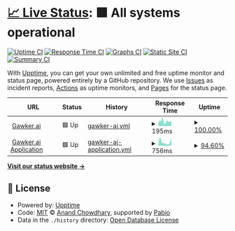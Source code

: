 # [📈 Live Status](https://status.gawker.ai): <!--live status--> **🟩 All systems operational**

[![Uptime CI](https://github.com/GawkerAI/upptime/workflows/Uptime%20CI/badge.svg)](https://github.com/GawkerAI/upptime/actions?query=workflow%3A%22Uptime+CI%22)
[![Response Time CI](https://github.com/GawkerAI/upptime/workflows/Response%20Time%20CI/badge.svg)](https://github.com/GawkerAI/upptime/actions?query=workflow%3A%22Response+Time+CI%22)
[![Graphs CI](https://github.com/GawkerAI/upptime/workflows/Graphs%20CI/badge.svg)](https://github.com/GawkerAI/upptime/actions?query=workflow%3A%22Graphs+CI%22)
[![Static Site CI](https://github.com/GawkerAI/upptime/workflows/Static%20Site%20CI/badge.svg)](https://github.com/GawkerAI/upptime/actions?query=workflow%3A%22Static+Site+CI%22)
[![Summary CI](https://github.com/GawkerAI/upptime/workflows/Summary%20CI/badge.svg)](https://github.com/GawkerAI/upptime/actions?query=workflow%3A%22Summary+CI%22)

With [Upptime](https://upptime.js.org), you can get your own unlimited and free uptime monitor and status page, powered entirely by a GitHub repository. We use [Issues](https://github.com/upptime/upptime/issues) as incident reports, [Actions](https://github.com/GawkerAI/upptime/actions) as uptime monitors, and [Pages](https://status.gawker.ai) for the status page.

<!--start: status pages-->
<!-- This summary is generated by Upptime (https://github.com/upptime/upptime) -->
<!-- Do not edit this manually, your changes will be overwritten -->
<!-- prettier-ignore -->
| URL | Status | History | Response Time | Uptime |
| --- | ------ | ------- | ------------- | ------ |
| <img alt="" src="https://icons.duckduckgo.com/ip3/gawker.ai.ico" height="13"> [Gawker.ai](https://gawker.ai/) | 🟩 Up | [gawker-ai.yml](https://github.com/GawkerAI/upptime/commits/HEAD/history/gawker-ai.yml) | <details><summary><img alt="Response time graph" src="./graphs/gawker-ai/response-time-week.png" height="20"> 195ms</summary><br><a href="https://status.gawker.ai/history/gawker-ai"><img alt="Response time 195" src="https://img.shields.io/endpoint?url=https%3A%2F%2Fraw.githubusercontent.com%2FGawkerAI%2Fupptime%2FHEAD%2Fapi%2Fgawker-ai%2Fresponse-time.json"></a><br><a href="https://status.gawker.ai/history/gawker-ai"><img alt="24-hour response time 195" src="https://img.shields.io/endpoint?url=https%3A%2F%2Fraw.githubusercontent.com%2FGawkerAI%2Fupptime%2FHEAD%2Fapi%2Fgawker-ai%2Fresponse-time-day.json"></a><br><a href="https://status.gawker.ai/history/gawker-ai"><img alt="7-day response time 195" src="https://img.shields.io/endpoint?url=https%3A%2F%2Fraw.githubusercontent.com%2FGawkerAI%2Fupptime%2FHEAD%2Fapi%2Fgawker-ai%2Fresponse-time-week.json"></a><br><a href="https://status.gawker.ai/history/gawker-ai"><img alt="30-day response time 195" src="https://img.shields.io/endpoint?url=https%3A%2F%2Fraw.githubusercontent.com%2FGawkerAI%2Fupptime%2FHEAD%2Fapi%2Fgawker-ai%2Fresponse-time-month.json"></a><br><a href="https://status.gawker.ai/history/gawker-ai"><img alt="1-year response time 195" src="https://img.shields.io/endpoint?url=https%3A%2F%2Fraw.githubusercontent.com%2FGawkerAI%2Fupptime%2FHEAD%2Fapi%2Fgawker-ai%2Fresponse-time-year.json"></a></details> | <details><summary><a href="https://status.gawker.ai/history/gawker-ai">100.00%</a></summary><a href="https://status.gawker.ai/history/gawker-ai"><img alt="All-time uptime 100.00%" src="https://img.shields.io/endpoint?url=https%3A%2F%2Fraw.githubusercontent.com%2FGawkerAI%2Fupptime%2FHEAD%2Fapi%2Fgawker-ai%2Fuptime.json"></a><br><a href="https://status.gawker.ai/history/gawker-ai"><img alt="24-hour uptime 100.00%" src="https://img.shields.io/endpoint?url=https%3A%2F%2Fraw.githubusercontent.com%2FGawkerAI%2Fupptime%2FHEAD%2Fapi%2Fgawker-ai%2Fuptime-day.json"></a><br><a href="https://status.gawker.ai/history/gawker-ai"><img alt="7-day uptime 100.00%" src="https://img.shields.io/endpoint?url=https%3A%2F%2Fraw.githubusercontent.com%2FGawkerAI%2Fupptime%2FHEAD%2Fapi%2Fgawker-ai%2Fuptime-week.json"></a><br><a href="https://status.gawker.ai/history/gawker-ai"><img alt="30-day uptime 100.00%" src="https://img.shields.io/endpoint?url=https%3A%2F%2Fraw.githubusercontent.com%2FGawkerAI%2Fupptime%2FHEAD%2Fapi%2Fgawker-ai%2Fuptime-month.json"></a><br><a href="https://status.gawker.ai/history/gawker-ai"><img alt="1-year uptime 100.00%" src="https://img.shields.io/endpoint?url=https%3A%2F%2Fraw.githubusercontent.com%2FGawkerAI%2Fupptime%2FHEAD%2Fapi%2Fgawker-ai%2Fuptime-year.json"></a></details>
| <img alt="" src="https://icons.duckduckgo.com/ip3/app.gawker.ai.ico" height="13"> [Gawker.ai Application](https://app.gawker.ai/) | 🟩 Up | [gawker-ai-application.yml](https://github.com/GawkerAI/upptime/commits/HEAD/history/gawker-ai-application.yml) | <details><summary><img alt="Response time graph" src="./graphs/gawker-ai-application/response-time-week.png" height="20"> 756ms</summary><br><a href="https://status.gawker.ai/history/gawker-ai-application"><img alt="Response time 756" src="https://img.shields.io/endpoint?url=https%3A%2F%2Fraw.githubusercontent.com%2FGawkerAI%2Fupptime%2FHEAD%2Fapi%2Fgawker-ai-application%2Fresponse-time.json"></a><br><a href="https://status.gawker.ai/history/gawker-ai-application"><img alt="24-hour response time 756" src="https://img.shields.io/endpoint?url=https%3A%2F%2Fraw.githubusercontent.com%2FGawkerAI%2Fupptime%2FHEAD%2Fapi%2Fgawker-ai-application%2Fresponse-time-day.json"></a><br><a href="https://status.gawker.ai/history/gawker-ai-application"><img alt="7-day response time 756" src="https://img.shields.io/endpoint?url=https%3A%2F%2Fraw.githubusercontent.com%2FGawkerAI%2Fupptime%2FHEAD%2Fapi%2Fgawker-ai-application%2Fresponse-time-week.json"></a><br><a href="https://status.gawker.ai/history/gawker-ai-application"><img alt="30-day response time 756" src="https://img.shields.io/endpoint?url=https%3A%2F%2Fraw.githubusercontent.com%2FGawkerAI%2Fupptime%2FHEAD%2Fapi%2Fgawker-ai-application%2Fresponse-time-month.json"></a><br><a href="https://status.gawker.ai/history/gawker-ai-application"><img alt="1-year response time 756" src="https://img.shields.io/endpoint?url=https%3A%2F%2Fraw.githubusercontent.com%2FGawkerAI%2Fupptime%2FHEAD%2Fapi%2Fgawker-ai-application%2Fresponse-time-year.json"></a></details> | <details><summary><a href="https://status.gawker.ai/history/gawker-ai-application">94.60%</a></summary><a href="https://status.gawker.ai/history/gawker-ai-application"><img alt="All-time uptime 94.60%" src="https://img.shields.io/endpoint?url=https%3A%2F%2Fraw.githubusercontent.com%2FGawkerAI%2Fupptime%2FHEAD%2Fapi%2Fgawker-ai-application%2Fuptime.json"></a><br><a href="https://status.gawker.ai/history/gawker-ai-application"><img alt="24-hour uptime 94.60%" src="https://img.shields.io/endpoint?url=https%3A%2F%2Fraw.githubusercontent.com%2FGawkerAI%2Fupptime%2FHEAD%2Fapi%2Fgawker-ai-application%2Fuptime-day.json"></a><br><a href="https://status.gawker.ai/history/gawker-ai-application"><img alt="7-day uptime 94.60%" src="https://img.shields.io/endpoint?url=https%3A%2F%2Fraw.githubusercontent.com%2FGawkerAI%2Fupptime%2FHEAD%2Fapi%2Fgawker-ai-application%2Fuptime-week.json"></a><br><a href="https://status.gawker.ai/history/gawker-ai-application"><img alt="30-day uptime 94.60%" src="https://img.shields.io/endpoint?url=https%3A%2F%2Fraw.githubusercontent.com%2FGawkerAI%2Fupptime%2FHEAD%2Fapi%2Fgawker-ai-application%2Fuptime-month.json"></a><br><a href="https://status.gawker.ai/history/gawker-ai-application"><img alt="1-year uptime 94.60%" src="https://img.shields.io/endpoint?url=https%3A%2F%2Fraw.githubusercontent.com%2FGawkerAI%2Fupptime%2FHEAD%2Fapi%2Fgawker-ai-application%2Fuptime-year.json"></a></details>

<!--end: status pages-->

[**Visit our status website →**](https://status.gawker.ai)

## 📄 License

- Powered by: [Upptime](https://github.com/upptime/upptime)
- Code: [MIT](./LICENSE) © [Anand Chowdhary](https://anandchowdhary.com), supported by [Pabio](https://pabio.com)
- Data in the `./history` directory: [Open Database License](https://opendatacommons.org/licenses/odbl/1-0/)
